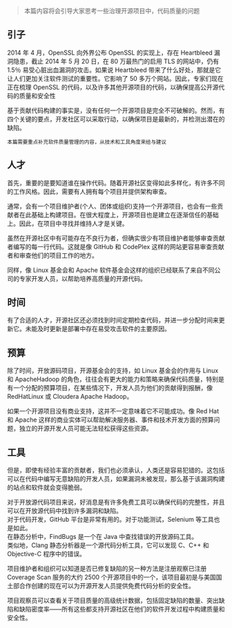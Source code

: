 > 本篇内容将会引导大家思考一些治理开源项目中，代码质量的问题

## 引子

2014 年 4 月，OpenSSL 向外界公布 OpenSSL 的实现上，存在 Heartbleed 漏洞隐患，截止 2014 年 5 月 20 日，在 80 万最热门的启用 TLS 的网站中，仍有 1.5％ 易受心脏出血漏洞的攻击。如果说 Heartbleed 带来了什么好处，那就是它让人们更加关注软件测试的重要性。它影响了 50 多万个网站。因此，专家们现在正在梳理 OpenSSL 的代码，以及许多其他开源项目的代码，以确保提高公开源代码的质量和安全性

基于贡献代码构建的事实是，没有任何一个开源项目是完全不可破解的。然而，有四个关键的要点，开发社区可以采取行动，以确保项目是最新的，并检测出潜在的缺陷。


```
本篇需要重点补充软件质量管理的内容，从技术和工具角度来给与建议
```



## 人才

首先，重要的是要知道谁在操作代码。随着开源社区变得如此多样化，有许多不同的工作风格。因此，需要有人拥有每个项目并提供架构审查。

通常，会有一个项目维护者(个人、团体或组织)支持一个开源项目，也会有一些贡献者在此基础上构建项目。在很大程度上，开源项目也是建立在逐渐信任的基础上。因此，在项目中寻找并维持人才是关键。

虽然在开源社区中有可能存在不良行为者，但确实很少有项目维护者能够审查贡献者编写的每一行代码。这就是像 GitHub 和 CodePlex 这样的网站更容易审查贡献者和审查他们的项目工作的地方。

同样，像 Linux 基金会和 Apache 软件基金会这样的组织已经联系了来自不同公司的专家开发人员，以帮助培养高质量的开源代码。

## 时间

有了合适的人才，开源社区还必须找到时间定期检查代码，并进一步分配时间来更新它。未能及时更新是部署中存在易受攻击软件的主要原因。

## 预算

除了时间，开放源码项目，开源基金会的支持，如 Linux 基金会的作用与 Linux 和 ApacheHadoop 的角色，往往会有更大的能力和策略来确保代码质量，特别是有一个分配的预算项目，在某些情况下，开发人员为他们的贡献得到报酬，像 RedHatLinux 或 Cloudera Apache Hadoop。

如果一个开源项目没有商业支持，这并不一定意味着它不可能成功。像 Red Hat 和 Apache 这样的商业实体可以帮助解决服务器、事件和技术开发方面的预算问题，独立的开源开发人员可能无法轻松获得这些资源。

## 工具

但是，即使有经验丰富的贡献者，我们也必须承认，人类还是容易犯错的。这包括可以在代码中编写无意缺陷的开发人员，如果漏洞未被发现，那么基于该漏洞构建的站点和软件就会变得脆弱。

对于开放源代码项目来说，好消息是有许多免费工具可以确保代码的完整性，并且可以在开放源代码中找到许多漏洞和缺陷。  
对于代码开发，GitHub 平台是非常有用的。对于功能测试，Selenium 等工具也是如此。  
在静态分析中，FindBugs 是一个在 Java 中查找错误的开放源码工具。  
类似地，Clang 静态分析器是一个源代码分析工具，它可以发现 C、C++ 和 Objective-C 程序中的错误。

项目维护者和组织可以知道是否已修复缺陷的另一种方法是注册观察已注册 Coverage Scan 服务的大约 2500 个开源项目中的一个，该项目最初是与美国国土部合作创建的现在可以为开源开发人员提供免费代码分析的安全性。

项目观察员可以查看关于项目质量的高级统计数据，包括固定缺陷的数量、突出缺陷和缺陷密度率——所有这些都支持开源社区在他们的软件开发过程中构建质量和安全性。